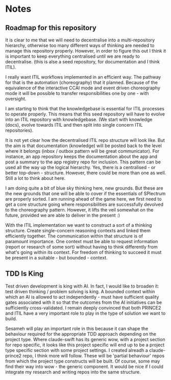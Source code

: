 # Notes

## Roadmap for this repository

It is clear to me that we will need to decentralise into a multi-repository hierarchy, otherwise too many different ways of thinking are needed to manage this repository properly. However, in order to figure this out I think it is important to keep everything centralised until we are ready to decentralise. (this is alse a seed repository, for documentation and I think ITIL).

I really want ITIL workflows implemented in an efficient way. The pathway for that is the automation (choreography) that it planned. Because of the equivalence of the interactive CCAI mode and event driven choreography mode it will be possible to transfer responsibilities one by one - with oversight.  

I am starting to think that the knowledgebase is essential for ITIL processes to operate properly. This means that this seed repository will have to evolve into an ITIL repository with knowledgebase. (We start with knowledge (docs), evolve towards ITIL and then split into single concern ITIL repositories).

It is not yet clear how the decentralised ITIL repo structure will look like. But the aim is that documentation (knowledge) will be posted back to the level where it belongs (inbox / outbox pattern will be great communicator). For instance, an app repository keeps the documentation about the app and post a summary to the app registry repo for inclusion. This pattern can be used all the way up the logical hierarchy. Yes, there is a centralised - or better top-down - structure. However, there could be more than one as well. Still a lot to think about here. 

I am doing quite a bit of blue sky thinking here, new grounds. But these are the new grounds that one will be able to cover if the essentials of SPlectrum are properly sorted. I am running ahead of the game here, we first need to get a core structure going where responsibilities are successfully devolved to the choreography pattern. However, it lifts the veil somewhat on the future, provided we are able to deliver in the present :)

With the ITIL implementation we want to construct a sort of a thinking structure. Create single-concern reasoning contexts and linked them efficiently together. The communication within that structure is of paramount importance. One context must be able to request information (report or research of some sort) without having to think differently from what's going within its context. For freedom of thinking to succeed it must be present in a suitable - but bounded - context. 

## TDD Is King

Test driven development is king with AI. In fact, I would like to broaden it: test driven thinking / problem solving is king. A bounded context within which an AI is allowed to act independently - must have sufficient quality gates associated with it so that the outcomes from the AI initiatives can be sufficiently cross-validated. I remain deeply convinced that both PRINCE2 and ITIL have a very important role to play in the type of solution we want to build.

Sesameh will play an important role in this because it can shape the behaviour required for the appropriate TDD approach depending on the project type. Where claude-swift has its generic wow, with a project section for repo specific, it looks like this project specific will end up to be a project type specific section with some project settings. I created alreadh a claude-prince2 repo, I think more will follow. These will be 'partial behaviour' repos from which the project type constructs will be built. Of course, some may find their way into wow - the generic component. It would be nice if I could integrate my research and writing repos into the same structure.